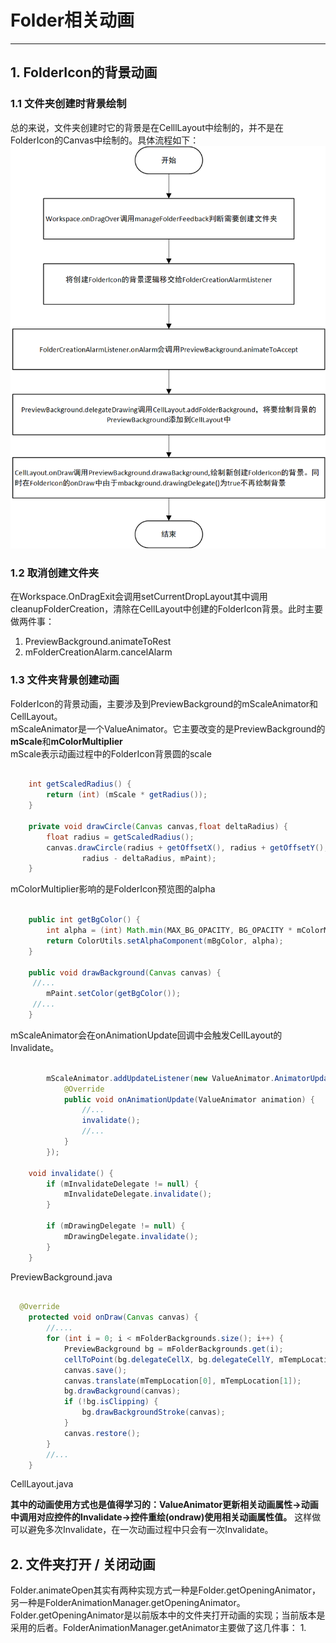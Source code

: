 # Folder相关动画
---------------

## 1. FolderIcon的背景动画

### 1.1 文件夹创建时背景绘制
总的来说，文件夹创建时它的背景是在CelllLayout中绘制的，并不是在FolderIcon的Canvas中绘制的。具体流程如下：
![FolderBackground](./images/FolderAnimation.png)  

### 1.2 取消创建文件夹
在Workspace.OnDragExit会调用setCurrentDropLayout其中调用cleanupFolderCreation，清除在CellLayout中创建的FolderIcon背景。此时主要做两件事：
1. PreviewBackground.animateToRest
2.  mFolderCreationAlarm.cancelAlarm

### 1.3 文件夹背景创建动画
FolderIcon的背景动画，主要涉及到PreviewBackground的mScaleAnimator和CellLayout。  
mScaleAnimator是一个ValueAnimator。它主要改变的是PreviewBackground的**mScale**和**mColorMultiplier**  
mScale表示动画过程中的FolderIcon背景圆的scale
```java {.line-numbers} 

    int getScaledRadius() {
        return (int) (mScale * getRadius());
    }

    private void drawCircle(Canvas canvas,float deltaRadius) {
        float radius = getScaledRadius();
        canvas.drawCircle(radius + getOffsetX(), radius + getOffsetY(),
                radius - deltaRadius, mPaint);
    }

```  
mColorMultiplier影响的是FolderIcon预览图的alpha
```java {.line-numbers}

    public int getBgColor() {
        int alpha = (int) Math.min(MAX_BG_OPACITY, BG_OPACITY * mColorMultiplier);
        return ColorUtils.setAlphaComponent(mBgColor, alpha);
    }

    public void drawBackground(Canvas canvas) {
     //...
        mPaint.setColor(getBgColor());
     //...
    }

```
mScaleAnimator会在onAnimationUpdate回调中会触发CellLayout的Invalidate。  
``` java {.line-numbers}

        mScaleAnimator.addUpdateListener(new ValueAnimator.AnimatorUpdateListener() {
            @Override
            public void onAnimationUpdate(ValueAnimator animation) {
                //...
                invalidate();
                //...
            }
        });

    void invalidate() {
        if (mInvalidateDelegate != null) {
            mInvalidateDelegate.invalidate();
        }

        if (mDrawingDelegate != null) {
            mDrawingDelegate.invalidate();
        }
    }

```
PreviewBackground.java

``` java {.line-numbers}

  @Override
    protected void onDraw(Canvas canvas) {
        //....
        for (int i = 0; i < mFolderBackgrounds.size(); i++) {
            PreviewBackground bg = mFolderBackgrounds.get(i);
            cellToPoint(bg.delegateCellX, bg.delegateCellY, mTempLocation);
            canvas.save();
            canvas.translate(mTempLocation[0], mTempLocation[1]);
            bg.drawBackground(canvas);
            if (!bg.isClipping) {
                bg.drawBackgroundStroke(canvas);
            }
            canvas.restore();
        }
        //...
    }

``` 
CellLayout.java

**其中的动画使用方式也是值得学习的：ValueAnimator更新相关动画属性->动画中调用对应控件的Invalidate->控件重绘(ondraw)使用相关动画属性值。**
这样做可以避免多次Invalidate，在一次动画过程中只会有一次Invalidate。

## 2. 文件夹打开 / 关闭动画
Folder.animateOpen其实有两种实现方式一种是Folder.getOpeningAnimator，另一种是FolderAnimationManager.getOpeningAnimator。Folder.getOpeningAnimator是以前版本中的文件夹打开动画的实现；当前版本是采用的后者。FolderAnimationManager.getAnimator主要做了这几件事：
1. 
